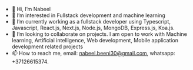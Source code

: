 - 👋 Hi, I’m Nabeel
- 👀 I’m interested in Fullstack development and machine learning
- 🌱 I’m currently working as a fullstack developer using Typescript, Javascript, React.js, Next.js, Node.js, MongoDB, Express.js, Koa.js.
- 💞️ I’m looking to collaborate on projects. I am open to work with Machine learning, Artificial intelligence, Web development, Mobile application   development related projects
- 📫 How to reach me, email: nabeel.beeni30@gmail.com, whatsapp: +37126615374.

<!---
Nabeel77/Nabeel77 is a ✨ special ✨ repository because its `README.md` (this file) appears on your GitHub profile.
You can click the Preview link to take a look at your changes.
--->
